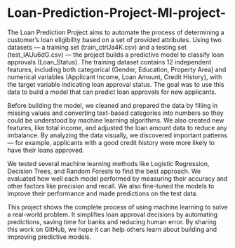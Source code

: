 # Loan-Prediction-Project-Ml-project-
The Loan Prediction Project aims to automate the process of determining a customer’s loan eligibility based on a set of provided attributes. Using two datasets — a training set (train_ctrUa4K.csv) and a testing set (test_lAUu6dG.csv) — the project builds a predictive model to classify loan approvals (Loan_Status). The training dataset contains 12 independent features, including both categorical (Gender, Education, Property Area) and numerical variables (Applicant Income, Loan Amount, Credit History), with the target variable indicating loan approval status.
The goal was to use this data to build a model that can predict loan approvals for new applicants.

Before building the model, we cleaned and prepared the data by filling in missing values and converting text-based categories into numbers so they could be understood by machine learning algorithms. We also created new features, like total income, and adjusted the loan amount data to reduce any imbalance. By analyzing the data visually, we discovered important patterns — for example, applicants with a good credit history were more likely to have their loans approved.

We tested several machine learning methods like Logistic Regression, Decision Trees, and Random Forests to find the best approach. We evaluated how well each model performed by measuring their accuracy and other factors like precision and recall. We also fine-tuned the models to improve their performance and made predictions on the test data.

This project shows the complete process of using machine learning to solve a real-world problem. It simplifies loan approval decisions by automating predictions, saving time for banks and reducing human error. By sharing this work on GitHub, we hope it can help others learn about building and improving predictive models.
